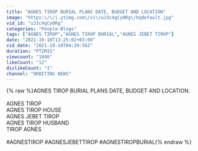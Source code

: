 ```yaml
---
title: "AGNES TIROP BURIAL PLANS DATE, BUDGET AND LOCATION"
image: "https:\/\/i.ytimg.com\/vi\/uJ3c4gCy0Rg\/hqdefault.jpg"
vid_id: "uJ3c4gCy0Rg"
categories: "People-Blogs"
tags: ["AGNES TIROP","AGNES TIROP BURIAL","AGNES JEBET TIROP"]
date: "2021-10-18T13:25:02+03:00"
vid_date: "2021-10-18T04:39:56Z"
duration: "PT2M1S"
viewcount: "1046"
likeCount: "12"
dislikeCount: "1"
channel: "ORBITING NEWS"
---
```

{% raw %}AGNES TIROP BURIAL PLANS DATE, BUDGET AND LOCATION.<br /><br />AGNES TIROP <br />AGNES TIROP HOUSE <br />AGNES JEBET TIROP <br />AGNES TIROP HUSBAND <br />TIROP AGNES<br /><br />#AGNESTIROP #AGNESJEBETTIROP #AGNESTIROPBURIAL{% endraw %}
